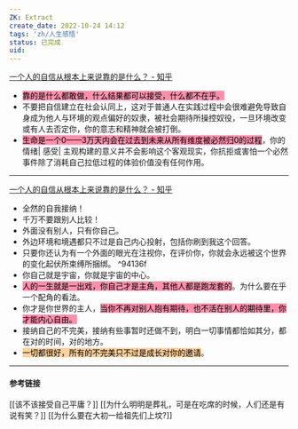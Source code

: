 ```yaml
---
ZK: Extract
create_date: 2022-10-24 14:12
tags: 'zh/人生感悟'
status: 已完成 
uid: 
---
```

[一个人的自信从根本上来说靠的是什么？ - 知乎](https://www.zhihu.com/question/491729132/answer/2659216677)

- <mark style="background: #FF5582A6;">靠的是什么都敢做，什么结果都可以接受，什么都不在乎。</mark>
- 不要把自信建立在社会认同上，这对于普通人在实践过程中会很难避免导致自身成为他人与环境的观点偏好的奴隶，被社会期待所操控奴役，一旦环境改变或有人去否定你，你的意志和精神就会被打倒。
- <mark style="background: #FF5582A6;">生命是一个0——3万天内会在过去到未来从所有维度被必然归0的过程</mark>，你的情绪| 感受| 主观构建的意义并不会影响这个客观现实，你抗拒或害怕一个必然事件除了消耗自己拉低过程的体验价值没有任何作用。
---
[一个人的自信从根本上来说靠的是什么？ - 知乎](https://www.zhihu.com/question/491729132/answer/2445883776)

- 全然的自我接纳！
- 千万不要跟别人比较！
- 外面没有别人，只有你自己。
- 外边环境和境遇都只不过是自己内心投射，包括你刷到我这个回答。
- 只要你还认为有一个外面的眼光在注视你，在评价你，你就会永远被这个世界的变化起伏所束缚所捆绑。 ^94136f
- 你自己就是宇宙，你就是宇宙的中心。
- <mark style="background: #FF5582A6;">人的一生就是一出戏，你自己才是主角，其他人都是跑龙套的</mark>。为什么要在乎一个配角的看法。
- 你才是你世界的主人，<mark style="background: #FF5582A6;">当你不再对别人抱有期待，也不活在别人的期待里，你才能内心自由。</mark>
- 接纳自己的不完美，接纳有些事暂时还做不到，明白一切事情都恰如其分，都在对的时间，对的地方。
- <mark style="background: #FFB86CA6;">一切都很好，所有的不完美只不过是成长对你的邀请</mark>。
---


#### 参考链接
[[该不该接受自己平庸？]]
[[为什么明明是葬礼，可是在吃席的时候，人们还是有说有笑？]]
[[为什么要在大初一给祖先们上坟?]]

